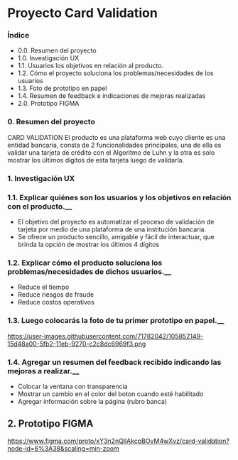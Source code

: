 # Proyecto Card Validation

### Índice
* 0.0. Resumen del proyecto
* 1.0. Investigación UX
* 1.1. Usuarios los objetivos en relación al producto.
* 1.2. Cómo el proyecto soluciona los problemas/necesidades de los usuarios
* 1.3. Foto de prototipo en papel
* 1.4. Resumen de feedback e indicaciones de mejoras realizadas
* 2.0. Prototipo FIGMA

### 0. Resumen del proyecto
CARD VALIDATION
El producto es una plataforma web cuyo cliente es una entidad bancaria, consta de 2 funcionalidades principales, una de ella es validar una tarjeta de crédito con el Algoritmo de Luhn y la otra es solo mostrar los últimos dígitos de esta tarjeta luego de validarla.

### 1. Investigación UX
### 1.1. Explicar quiénes son los usuarios y los objetivos en relación con el producto.__

- El objetivo del proyecto es automatizar el proceso de validación de tarjeta por medio de una plataforma de una institución bancaria.
- Se ofrece un producto sencillo, amigable y fácil de interactuar, que brinda la opción de mostrar los últimos 4 dígitos

### 1.2. Explicar cómo el producto soluciona los problemas/necesidades de dichos usuarios.__

- Reduce el tiempo 
- Reduce riesgos de fraude
- Reduce costos operativos

### 1.3. Luego colocarás la foto de tu primer prototipo en papel.__
https://user-images.githubusercontent.com/71782042/105852149-15d48a00-5fb2-11eb-9270-c2c8dc6969f3.png

### 1.4. Agregar un resumen del feedback recibido indicando las mejoras a realizar.__

 * Colocar la ventana con transparencia
 * Mostrar un cambio en el color del boton cuando esté habilitado
 * Agregar información sobre la página (rubro banca)


## 2. Prototipo FIGMA

https://www.figma.com/proto/xY3n2nQllAkcpBOvM4wXvz/card-validation?node-id=6%3A38&scaling=min-zoom

